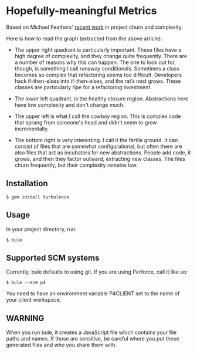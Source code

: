 Hopefully-meaningful Metrics
============================

Based on Michael Feathers' [recent work](http://www.stickyminds.com/sitewide.asp?Function=edetail&ObjectType=COL&ObjectId=16679&tth=DYN&tt=siteemail&iDyn=2) in project churn and complexity.

Here is how to read the graph (extracted from the above article):

* The upper right quadrant is particularly important.
These files have a high degree of complexity, and they change quite frequently.
There are a number of reasons why this can happen.
The one to look out for, though, is something I call runaway conditionals.
Sometimes a class becomes so complex that refactoring seems too difficult.
Developers hack if-then-elses into if-then-elses, and the rat’s nest grows. These classes are particularly ripe for a refactoring investment.

* The lower left quadrant. is the healthy closure region.
Abstractions here have low complexity and don't change much.

* The upper left is what I call the cowboy region. This is complex code that sprang from someone's head and didn't seem to grow incrementally.

* The bottom right is very interesting. I call it the fertile ground.
It can consist of files that are somewhat configurational, but often there are also files that act as incubators for new abstractions.
People add code, it grows, and then they factor outward, extracting new classes. The files churn frequently, but their complexity remains low.


Installation
------------

    $ gem install turbulence

Usage
-----
In your project directory, run:

    $ bule

Supported SCM systems
---------------------
Currently, bule defaults to using git. If you are using Perforce, call it like so:

    $ bule --scm p4

You need to have an environment variable P4CLIENT set to the name of your client workspace.

WARNING
-------
When you run bule, it creates a JavaScript file which contains your file paths and names.  If those are sensitive, be careful where you put these generated files and who you share them with.
